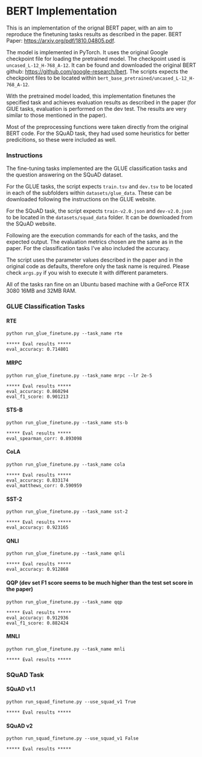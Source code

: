 # BERT Implementation
This is an implementation of the orignal BERT paper, with an aim to reproduce the finetuning
tasks results as described in the paper.
BERT Paper: https://arxiv.org/pdf/1810.04805.pdf.

The model is implemented in PyTorch. It uses the original Google checkpoint file for 
loading the pretrained model. The checkpoint used is `uncased_L-12_H-768_A-12`. 
It can be found and downloaded the original BERT github: 
https://github.com/google-research/bert.
The scripts expects the checkpoint files to be located within 
`bert_base_pretrained/uncased_L-12_H-768_A-12`.

With the pretrained model loaded, this implementation finetunes the specified task and 
achieves evaluation results as described in the paper (for GlUE tasks, evaluation is
performed on the dev test. The results are very similar to those mentioned in the paper).

Most of the preprocessing functions were taken directly from the original BERT code. 
For the SQuAD task, they had used some heuristics for better predicitions, so these 
were included as well.

### Instructions
The fine-tuning tasks implemented are the GLUE classification tasks and the question 
answering on the SQuAD dataset. 

For the GLUE tasks, the script expects `train.tsv` and `dev.tsv` to be located in each of the
subfolders within `datasets/glue_data`. These can be downloaded following the instructions on the
GLUE website.

For the SQuAD task, the script expects `train-v2.0.json` and `dev-v2.0.json` to be
located in the `datasets/squad_data` folder. It can be downloaded from the SQuAD website.

Following are the execution commands for each of the tasks, and the expected output. The
evaluation metrics chosen are the same as in the paper. For the classification tasks I've
also included the accuracy. 

The script uses the parameter values described in the paper 
and in the original code as defaults, therefore only the task name is required. 
Please check `args.py` if you wish to execute it with different parameters.

All of the tasks ran fine on an Ubuntu based machine with a GeForce RTX 3080 16MB and
32MB RAM.

### GLUE Classification Tasks
#### RTE
```
python run_glue_finetune.py --task_name rte
```
```
***** Eval results *****
eval_accuracy: 0.714801
```
#### MRPC
```
python run_glue_finetune.py --task_name mrpc --lr 2e-5
```
```
***** Eval results *****
eval_accuracy: 0.860294
eval_f1_score: 0.901213
```
#### STS-B
```
python run_glue_finetune.py --task_name sts-b
```
```
***** Eval results *****
eval_spearman_corr: 0.893098
```
#### CoLA
```
python run_glue_finetune.py --task_name cola
```
```
***** Eval results *****
eval_accuracy: 0.833174
eval_matthews_corr: 0.590959
```
#### SST-2
```
python run_glue_finetune.py --task_name sst-2
```
```
***** Eval results *****
eval_accuracy: 0.923165
```
#### QNLI
```
python run_glue_finetune.py --task_name qnli
```
```
***** Eval results *****
eval_accuracy: 0.912868
```
#### QQP (dev set F1 score seems to be much higher than the test set score in the paper)
```
python run_glue_finetune.py --task_name qqp
```
```
***** Eval results *****
eval_accuracy: 0.912936
eval_f1_score: 0.882424
```
#### MNLI
```
python run_glue_finetune.py --task_name mnli
```
```
***** Eval results *****

```
### SQuAD Task
#### SQuAD v1.1
```
python run_squad_finetune.py --use_squad_v1 True
```
```
***** Eval results *****
```
#### SQuAD v2
```
python run_squad_finetune.py --use_squad_v1 False
```
```
***** Eval results *****
```

